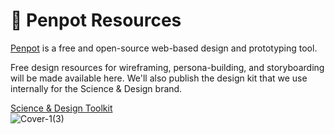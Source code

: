 # 🎨 Penpot Resources

[Penpot](https://penpot.app) is a free and open-source web-based design and prototyping tool.

Free design resources for wireframing, persona-building, and storyboarding will be made available here. We'll also publish the design kit that we use internally for the Science & Design brand.

[Science & Design Toolkit](https://github.com/scidsg/scienceanddesign/blob/main/resources/Science%20%26%20Design%20Toolkit.penpot)<br>
![Cover-1(3)](https://user-images.githubusercontent.com/114260051/205531154-1a1c0a6e-d4af-4c66-8467-d4dee2ccca08.png)
